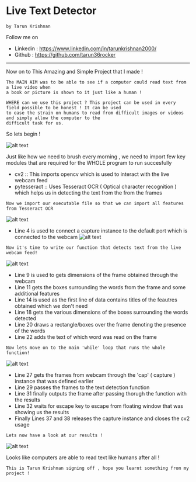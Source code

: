 # **Live Text Detector**
    by Tarun Krishnan
 Follow me on
   * Linkedin : https://www.linkedin.com/in/tarunkrishnan2000/
   * Github : https://github.com/tarun36rocker
   -------------------------------------------------------------
 Now on to This Amazing and Simple Project that I made !
      
    The MAIN AIM was to be able to see if a computer could read text from a live video when
    a book or picture is shown to it just like a human !
    
    WHERE can we use this project ? This project can be used in every field possible to be honest ! It can be used 
    to ease the strain on humans to read from difficult images or videos and simply allow the computer to the 
    difficult task for us.
 So lets begin !   
    
 ![alt text](https://github.com/tarun36rocker/pictures/blob/main/ocr-2.png)
 
 Just like how we need to brush every morning , we need to import few key modules that are required for the WHOLE
    program to run succesfully
    
   * cv2 :: This imports opencv which is used to interact with the live webcam feed
   * pytesseract :: Uses Tesseract OCR ( Optical character recognition ) which helps us in detecting the
                    text from the from the frames
                    
    Now we import our executable file so that we can import all features from Tesseract OCR
   ![alt text](https://github.com/tarun36rocker/pictures/blob/main/ocr-3.png)
    
    
   * Line 4 is used to connect a capture instance to the default port which is connected to the webcam
   ![alt text](https://github.com/tarun36rocker/pictures/blob/main/ocr-4.png)
   
    Now it's time to write our function that detects text from the live webcam feed! 
   ![alt text](https://github.com/tarun36rocker/pictures/blob/main/ocr-5.png)
   * Line 9 is used to gets dimensions of the frame obtained through the webcam
   * Line 11 gets the boxes surrounding the words from the frame and some additional features
   * Line 14 is used as the first line of data contains titles of the feautres obtained which we don't need
   * Line 18 gets the various dimensions of the boxes surrounding the words detected
   * Line 20 draws a rectangle/boxes over the frame denoting the presence of the words
   * Line 22 adds the text of which word was read on the frame
   
    Now lets move on to the main 'while' loop that runs the whole function!
   ![alt text](https://github.com/tarun36rocker/pictures/blob/main/ocr-6.png)
   * Line 27 gets the frames from webcam through the 'cap' ( capture ) instance that was defined earlier
   * Line 29 passes the frames to the text detection function
   * Line 31 finally outputs the frame after passing thorugh the function with the results
   * Line 32 waits for escape key to escape from floating window that was showing us the results
   * Finally Lines 37 and 38 releases the capture instance and closes the cv2 usage
   
    Lets now have a look at our results !
  
  ![alt text](https://github.com/tarun36rocker/pictures/blob/main/ocr-1.png)
  
  Looks like computers are able to read text like humans after all ! 
  
    This is Tarun Krishnan signing off , hope you learnt something from my project !
 
